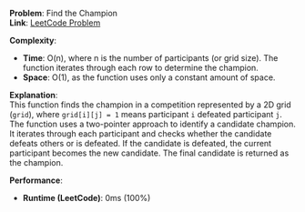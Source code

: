 **Problem**: Find the Champion  
**Link**: [LeetCode Problem](https://leetcode.com/problems/find-the-champion/)

**Complexity**:

- **Time**: O(n), where n is the number of participants (or grid size). The function iterates through each row to determine the champion.
- **Space**: O(1), as the function uses only a constant amount of space.

**Explanation**:  
This function finds the champion in a competition represented by a 2D grid (`grid`), where `grid[i][j] = 1` means participant `i` defeated participant `j`. The function uses a two-pointer approach to identify a candidate champion. It iterates through each participant and checks whether the candidate defeats others or is defeated. If the candidate is defeated, the current participant becomes the new candidate. The final candidate is returned as the champion.

**Performance**:

- **Runtime (LeetCode)**: 0ms (100%)
